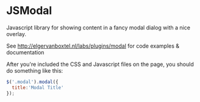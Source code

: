 JSModal
=======

Javascript library for showing content in a fancy modal dialog with a nice overlay. 

See http://elgervanboxtel.nl/labs/plugins/modal for code examples & documentation

After you're included the CSS and Javascript files on the page, you should do something like this:

```javascript
$('.modal').modal({
  title:'Modal Title'
});
```
